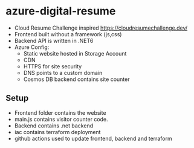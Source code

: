 # azure-digital-resume
- Cloud Resume Challenge inspired https://cloudresumechallenge.dev/
- Frontend built without a framework (js,css)
- Backend API is written in .NET6
- Azure Config:
  - Static website hosted in Storage Account
  - CDN
  - HTTPS for site security
  - DNS points to a custom domain
  - Cosmos DB backend contains site counter

## Setup
- Frontend folder contains the website
- main.js contains visitor counter code.
- Backend contains .net backend
- iac contains terraform deployment
- github actions used to update frontend, backend and terraform



